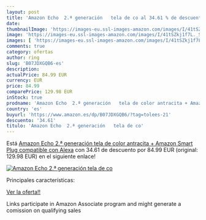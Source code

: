 ```yaml
---
layout: post
title: 'Amazon Echo  2.ª generación   tela de co al 34.61 % de descuento'
date: 
thumbnailImage: 'https://images-eu.ssl-images-amazon.com/images/I/41tSZkj1f7L._SL200_.jpg'
image: 'https://images-eu.ssl-images-amazon.com/images/I/41tSZkj1f7L._SL200_.jpg'
images: [ 'https://images-eu.ssl-images-amazon.com/images/I/41tSZkj1f7L._SL200_.jpg' ]
comments: true
category: ofertas
author: ring
slug: 'B07JDXGQB6-es'
description:
actualPrice: 84.99 EUR
currency: EUR
price: 84.99
comparePrice: 129.98 EUR
inStock: true
prodname: 'Amazon Echo  2.ª generación   tela de color antracita + Amazon Smart Plug  compatible con Alexa'
country: 'es'
buyurl: 'https://www.amazon.es/dp/B07JDXGQB6/?tag=tolees-21'
descuento: '34.61'
titulo: 'Amazon Echo  2.ª generación   tela de co'
---
```


Está [Amazon Echo  2.ª generación   tela de color antracita + Amazon Smart Plug  compatible con Alexa](https://www.amazon.es/dp/B07JDXGQB6/?tag=tolees-21) con 34.61 de descuento por 84.99 EUR (original: 129.98 EUR) en el siguiente enlace!

[![Amazon Echo  2.ª generación   tela de co](https://images-eu.ssl-images-amazon.com/images/I/41tSZkj1f7L._SL200_.jpg)](https://www.amazon.es/dp/B07JDXGQB6/?tag=tolees-21)

Principales características:


[Ver la oferta!!](https://www.amazon.es/dp/B07JDXGQB6/?tag=tolees-21)

Links participate in Amazon Associate program and might generate a comission on qualifying sales


